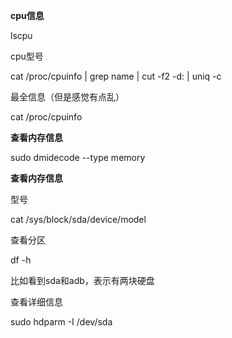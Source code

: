 **cpu信息**

lscpu

cpu型号

cat /proc/cpuinfo | grep name | cut -f2 -d: | uniq -c

最全信息（但是感觉有点乱）

cat /proc/cpuinfo



**查看内存信息**

sudo dmidecode --type memory



**查看内存信息**

型号

cat /sys/block/sda/device/model

查看分区

df -h

比如看到sda和adb，表示有两块硬盘

查看详细信息

sudo hdparm -I /dev/sda



